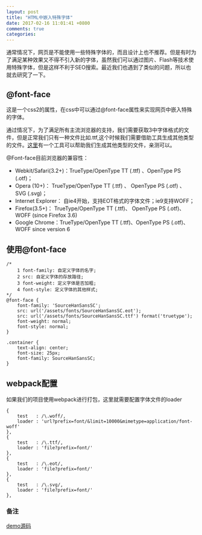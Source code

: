 ```yaml
---
layout: post
title: "HTML中嵌入特殊字体"
date: 2017-02-16 11:01:41 +0800
comments: true
categories: 
---
```

通常情况下，网页是不能使用一些特殊字体的，而且设计上也不推荐。但是有时为了满足某种效果又不得不引入新的字体，虽然我们可以通过图片、Flash等技术使用特殊字体，但是这样不利于SEO搜索。最近我们也遇到了类似的问题，所以也就去研究了一下。

## @font-face

这是一个css2的属性，在css中可以通过@font-face属性来实现网页中嵌入特殊的字体。

通过情况下，为了满足所有主流浏览器的支持，我们需要获取3中字体格式的文件，但是正常我们只有一种文件比如.ttf,这个时候我们需要借助工具生成其他类型的文件。[这里](https://onlinefontconverter.com/)有一个工具可以帮助我们生成其他类型的文件，亲测可以。

@Font-face目前浏览器的兼容性： 

* Webkit/Safari(3.2+)：TrueType/OpenType TT (.ttf) 、OpenType PS (.otf)； 
* Opera (10+)： TrueType/OpenType TT (.ttf) 、 OpenType PS (.otf) 、 SVG (.svg)； 
* Internet Explorer： 自ie4开始，支持EOT格式的字体文件；ie9支持WOFF； 
* Firefox(3.5+)： TrueType/OpenType TT (.ttf)、 OpenType PS (.otf)、 WOFF (since Firefox 3.6) 
* Google Chrome：TrueType/OpenType TT (.ttf)、OpenType PS (.otf)、WOFF since version 6

## 使用@font-face

```
/*
	1 font-family: 自定义字体的名字;
	2 src: 自定义字体的存放路径;
	3 font-weight: 定义字体是否加粗;
	4 font-style: 定义字体的其他样式;
*/
@font-face {
    font-family: 'SourceHanSansSC';
    src: url('/assets/fonts/SourceHanSansSC.eot');
    src: url('/assets/fonts/SourceHanSansSC.ttf') format('truetype');
    font-weight: normal;
    font-style: normal;
}

.container {
    text-align: center;
    font-size: 25px;
    font-family: SourceHanSansSC;
}
```

## webpack配置
如果我们的项目使用webpack进行打包，这里就需要配置字体文件的loader

```
{
    test   : /\.woff/,
    loader : 'url?prefix=font/&limit=10000&mimetype=application/font-woff'
},
{
    test   : /\.ttf/,
    loader : 'file?prefix=font/'
},
{
    test   : /\.eot/,
    loader : 'file?prefix=font/'
},
{
    test   : /\.svg/,
    loader : 'file?prefix=font/'
},
```

### 备注
[demo源码](https://github.com/ucooling/es6-webpack-env/tree/load-special-font)


